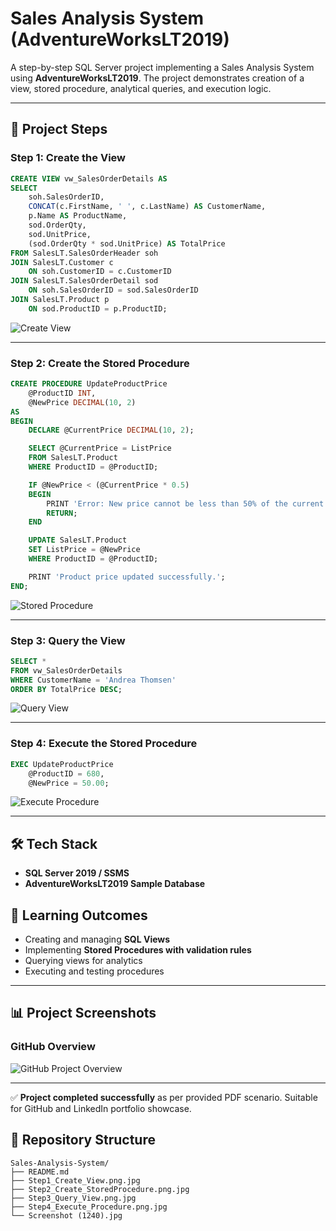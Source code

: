 # Sales Analysis System (AdventureWorksLT2019)

A step-by-step SQL Server project implementing a Sales Analysis System using **AdventureWorksLT2019**. The project demonstrates creation of a view, stored procedure, analytical queries, and execution logic.

---

## 📌 Project Steps

### Step 1: Create the View
```sql
CREATE VIEW vw_SalesOrderDetails AS
SELECT
    soh.SalesOrderID,
    CONCAT(c.FirstName, ' ', c.LastName) AS CustomerName,
    p.Name AS ProductName,
    sod.OrderQty,
    sod.UnitPrice,
    (sod.OrderQty * sod.UnitPrice) AS TotalPrice
FROM SalesLT.SalesOrderHeader soh
JOIN SalesLT.Customer c
    ON soh.CustomerID = c.CustomerID
JOIN SalesLT.SalesOrderDetail sod
    ON soh.SalesOrderID = sod.SalesOrderID
JOIN SalesLT.Product p
    ON sod.ProductID = p.ProductID;
```

![Create View](Step1_Create_View.png)

---

### Step 2: Create the Stored Procedure
```sql
CREATE PROCEDURE UpdateProductPrice
    @ProductID INT,
    @NewPrice DECIMAL(10, 2)
AS
BEGIN
    DECLARE @CurrentPrice DECIMAL(10, 2);

    SELECT @CurrentPrice = ListPrice
    FROM SalesLT.Product
    WHERE ProductID = @ProductID;

    IF @NewPrice < (@CurrentPrice * 0.5)
    BEGIN
        PRINT 'Error: New price cannot be less than 50% of the current price.';
        RETURN;
    END

    UPDATE SalesLT.Product
    SET ListPrice = @NewPrice
    WHERE ProductID = @ProductID;

    PRINT 'Product price updated successfully.';
END;
```

![Stored Procedure](Step2_Create_StoredProcedure.png)

---

### Step 3: Query the View
```sql
SELECT *
FROM vw_SalesOrderDetails
WHERE CustomerName = 'Andrea Thomsen'
ORDER BY TotalPrice DESC;
```

![Query View](Step3_Query_View.png)

---

### Step 4: Execute the Stored Procedure
```sql
EXEC UpdateProductPrice 
    @ProductID = 680,
    @NewPrice = 50.00;
```

![Execute Procedure](Step4_Execute_Procedure.png)

---

## 🛠️ Tech Stack
- **SQL Server 2019 / SSMS**
- **AdventureWorksLT2019 Sample Database**

## 🎯 Learning Outcomes
- Creating and managing **SQL Views**
- Implementing **Stored Procedures with validation rules**
- Querying views for analytics
- Executing and testing procedures

---

## 📊 Project Screenshots

### GitHub Overview
![GitHub Project Overview](Screenshot%20(1240).jpg)

---

✅ **Project completed successfully** as per provided PDF scenario. Suitable for GitHub and LinkedIn portfolio showcase.

## 🔗 Repository Structure
```
Sales-Analysis-System/
├── README.md
├── Step1_Create_View.png.jpg
├── Step2_Create_StoredProcedure.png.jpg
├── Step3_Query_View.png.jpg
├── Step4_Execute_Procedure.png.jpg
└── Screenshot (1240).jpg
```
